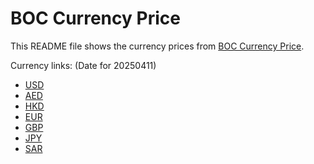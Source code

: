 # BOC Currency Price

This README file shows the currency prices from [BOC Currency Price](https://www.boc.cn/sourcedb/whpj/).

Currency links: (Date for 20250411)

- [USD](https://bocurrencyprice.techina.science/BOC_CURRENCY_PRICE/USD/20250411.json)
- [AED](https://bocurrencyprice.techina.science/BOC_CURRENCY_PRICE/AED/20250411.json)
- [HKD](https://bocurrencyprice.techina.science/BOC_CURRENCY_PRICE/HKD/20250411.json)
- [EUR](https://bocurrencyprice.techina.science/BOC_CURRENCY_PRICE/EUR/20250411.json)
- [GBP](https://bocurrencyprice.techina.science/BOC_CURRENCY_PRICE/GBP/20250411.json)
- [JPY](https://bocurrencyprice.techina.science/BOC_CURRENCY_PRICE/JPY/20250411.json)
- [SAR](https://bocurrencyprice.techina.science/BOC_CURRENCY_PRICE/SAR/20250411.json)
